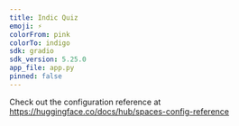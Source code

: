 ```yaml
---
title: Indic Quiz
emoji: ⚡
colorFrom: pink
colorTo: indigo
sdk: gradio
sdk_version: 5.25.0
app_file: app.py
pinned: false
---
```


Check out the configuration reference at https://huggingface.co/docs/hub/spaces-config-reference
